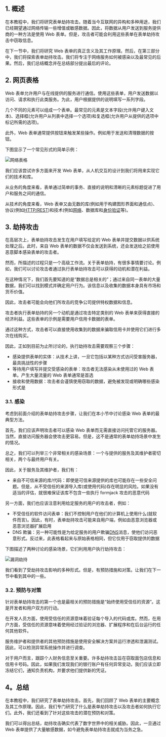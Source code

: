 ## 1. 概述

在本教程中，我们将研究表单劫持攻击。随着当今互联网的异构和多种用途，我们已经期望通过网络传输一些增值或敏感数据。因此，将数据从用户发送到服务提供商的一种方法是使用 Web 表单。但是，攻击者可能会利用这些表单在表单劫持攻击中窃取信息。

在下一节中，我们将研究 Web 表单的真正含义及其工作原理。然后，在第三部分中，我们将探索表单劫持攻击。我们将专注于网络服务如何被感染以及最常见的后果。然后，我们总结概念并在总结部分提出最后的评论。

## 2. 网页表格

Web 表单允许用户与在线提供的服务进行通信。使用这些表单，用户发送数据以访问、请求和执行此类服务。为此，用户根据提供的说明填写一系列字段。

几个不同的元素可以组成一个表单。最常见的元素是文本字段(允许用户键入文本)、选择框(允许用户从列表中选择一个选项)和复选框(允许用户从提供的选项中标记所需的选项)。

此外，Web 表单通常提供按钮来触发某些操作。例如用于发送和清理数据的按钮。

下图显示了一个常见形式的简单示例：

![网络表格](https://www.baeldung.com/wp-content/uploads/sites/4/2022/09/WebForm.png)

我们应该尝试许多方面来开发 Web 表单，从人机交互的设计到我们将用来实现它们的技术和库。

从业务的角度来看，表单通过简单的事务、直接的说明和清晰的元素标题促进了用户和服务之间的通信。

从技术的角度来看，Web 表单又由无数的库(例如用于构建图形界面和通信点)、协议(例如[HTTP/REST](https://www.baeldung.com/cs/rest-architecture))和技术(例如[网络](https://www.baeldung.com/cs/category/networking)、数据库和[身份验证](https://www.baeldung.com/cs/authentication-vs-authorization)等)。

## 3. 劫持攻击

在高层次上，表单劫持攻击发生在用户填写给定的 Web 表单并提交数据以供系统处理之后。此时，来自 Web 表单的数据不仅会发送到系统，还会发送给之前使用恶意脚本感染表单的攻击者。

然而，所描述的过程只是一个高级工作流。关于表单劫持，有很多事情要讨论。例如，我们可以讨论攻击者通过执行表单劫持攻击可以获得的动机和潜在利益。

在这种情况下，我们首先要知道的是“数据总是相关的”；通过来自同一表单的大量数据，我们可以找到模式并确定用户行为。该信息以及收集的数据本身具有市场和货币价值。

因此，攻击者可能会向他们所攻击的竞争公司提供特权数据和信息。

攻击者执行表单劫持的另一个动机是通过攻击特定类别的 Web 表单来获得直接的经济利益。这些表单的示例是需要用户信用卡数据的表单。

通过这种方式，攻击者可以直接使用收集到的数据来骗取信用卡并使用它们进行多次在线购买。

因此，正如到目前为止所讨论的，执行劫持攻击需要观察三个步骤：

-   感染提供表单的实体：从技术上讲，一旦它包括以某种方式访问受害服务器，最具挑战性的步骤
-   等待用户填写并提交受感染的表单：攻击者无法感染从未使用过的 Web 表单。产生大量流量的 Web 表单通常是首选
-   接收和使用数据：攻击者会谨慎使用窃取的数据，避免被发现或明确哪些感染形式是

### 3.1. 感染

考虑到前面介绍的表单劫持攻击步骤，让我们在本小节中讨论感染 Web 表单的最典型方法。

首先，我们应该声明攻击者可以感染 Web 表单而无需直接访问托管它的服务器。当然，直接访问服务器会使攻击更容易。但是，这不是通常的表单劫持场景中发生的情况。

总之，我们可以列举三个非常相关的感染场景：一个与提供的服务及其维护者密切相关，两个与最终用户有关。

因此，关于服务及其维护者，我们有：

-   来自不可信来源的库/代码：即使是可信来源提供的库也可能存在一些安全问题。但是，从不受信任的来源导入库(或使用代码)存在明显的风险。如果没有适当的评估，就很难保证该库不包含一些执行 formjack 攻击的恶意代码

另一方面，我们也应该注意利用给定服务的用户的攻击者，例如：

-   不受信任的软件访问表单：我们不控制用户在他们的计算机上使用什么(就软件而言)。因此，有时，表单劫持攻击可能来自用户端，例如由恶意浏览器或恶意浏览器扩展启用
-   DNS 欺骗：另一种可能性是为给定服务的用户欺骗[DNS](https://www.baeldung.com/cs/dns-intro)消息，使他们访问恶意形式。反过来，此表格看起来与原始表格相同，但它仅用于窃取提供的数据

下图描述了两种讨论的感染场景，它们利用用户执行劫持攻击：

![漏洞劫持](https://www.baeldung.com/wp-content/uploads/sites/4/2022/09/ExploitsFormjacking-1.png)

我们看到了受劫持攻击影响的多种形式。但是，有预防措施和对策。让我们在下一节中看到其中的一些。

### 3.2. 预防与对策

针对表单劫持攻击的第一个也是最相关的预防措施是“始终使用受信任的资源”。这是开发者和用户双方的行动。 

在开发人员方面，使用受信任的资源意味着验证每个导入的代码或库。然而，在用户方面，受信任的资源意味着使用经过验证的浏览器、扩展程序和在后台运行的任何其他软件。

服务维护者和提供者的其他预防措施是使用安全解决方案并运行渗透和泄漏测试。因此，可以检测异常系统操作并进行调查。

对于用户而言，跟踪个人财务信息至关重要。许多劫持攻击旨在窃取面包店信息和信用卡号码。因此，如果我们发现我们的银行账户有任何异常变动，我们应该立即冻结它们，通知负责机构，并要求他们提供新的凭证。

## 4。总结

在本教程中，我们研究了表单劫持攻击。首先，我们回顾了 Web 表单的主要概念及其工作原理。因此，我们专门研究了什么是表单劫持攻击以及攻击者如何执行它们。此外，我们还看到了针对这些攻击的潜在预防和对策。

我们可以得出总结，劫持攻击确实代表了数字世界中的相关威胁。因此，一旦通过 Web 表单提供了大量敏感数据，如今避免表单劫持攻击就成为当务之急。 
